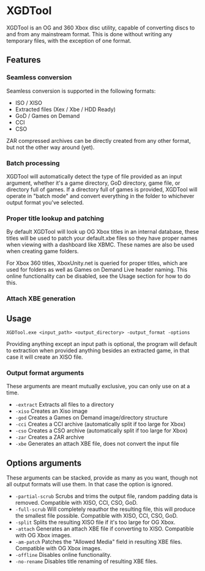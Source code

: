 # XGDTool
XGDTool is an OG and 360 Xbox disc utility, capable of converting discs to and from any mainstream format. This is done without writing any temporary files, with the exception of one format.

## Features
### Seamless conversion
Seamless conversion is supported in the following formats:
- ISO / XISO
- Extracted files (Xex / Xbe / HDD Ready)
- GoD / Games on Demand
- CCI
- CSO

ZAR compressed archives can be directly created from any other format, but not the other way around (yet).

### Batch processing
XGDTool will automatically detect the type of file provided as an input argument, whether it's a game directory, GoD directory, game file, or directory full of games. If a directory full of games is provided, XGDTool will operate in "batch mode" and convert everything in the folder to whichever output format you've selected.

### Proper title lookup and patching
By default XGDTool will look up OG Xbox titles in an internal database, these titles will be used to patch your default.xbe files so they have proper names when viewing with a dashboard like XBMC. These names are also be used when creating game folders. 

For Xbox 360 titles, XboxUnity.net is queried for proper titles, which are used for folders as well as Games on Demand Live header naming. This online functionality can be disabled, see the Usage section for how to do this.

### Attach XBE generation

## Usage
```XGDTool.exe <input_path> <output_directory> -output_format -options```

Providing anything except an input path is optional, the program will default to extraction when provided anything besides an extracted game, in that case it will create an XISO file.

### Output format arguments
These arguments are meant mutually exclusive, you can only use on at a time.
- ```-extract``` Extracts all files to a directory
- ```-xiso``` Creates an Xiso image
- ```-god``` Creates a Games on Demand image/directory structure
- ```-cci``` Creates a CCI archive (automatically split if too large for Xbox)
- ```-cso``` Creates a CSO archive (automatically split if too large for Xbox)
- ```-zar``` Creates a ZAR archive
- ```-xbe``` Generates an attach XBE file, does not convert the input file

## Options arguments
These arguments can be stacked, provide as many as you want, though not all output formats will use them. In that case the option is ignored. 
- ```-partial-scrub``` Scrubs and trims the output file, random padding data is removed. Compatible with XISO, CCI, CSO, GoD.
- ```-full-scrub``` Will completely reauthor the resulting file, this will produce the smallest file possible. Compatible with XISO, CCI, CSO, GoD.
- ```-split``` Splits the resulting XISO file if it's too large for OG Xbox.
- ```-attach``` Generates an attach XBE file if converting to XISO. Compatible with OG Xbox images.
- ```-am-patch``` Patches the "Allowed Media" field in resulting XBE files. Compatible with OG Xbox images.
- ```-offline``` Disables online functionality.
- ```-no-rename``` Disables title renaming of resulting XBE files.